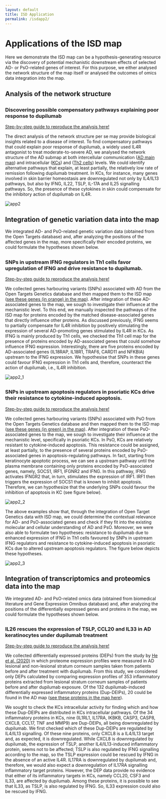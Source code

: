 ```yaml
---
layout: default
title: ISD Application
permalink: /isdapp2/
---
```


# Applications of the ISD map

Here we demonstrate the ISD map can be a hypothesis-generating resource via the discovery of potential mechanistic downstream effects of selected AD- or PsO-related genes of interest. For this purpose, we either analysed the network structure of the map itself or analysed the outcomes of omics data integration into the map.

## Analysis of the network structure

<h2 id="net"></h2>

### Discovering possible compensatory pathways explaining poor response to dupilumab
[Step-by-step guide to reproduce the analysis here!](/isdvig5/)

The direct analysis of the network structure per se may provide biological insights related to a disease of interest. To find compensatory pathways that could explain poor response of dupilumab, a widely used IL4R antagonist to treat moderate-to-severe AD, we analysed the network structure of the AD submap at both intercellular communication ([AD main map](https://imi-biomap.elixir-luxembourg.org/minerva/index.html?id=ADmaps_10-02-25)) and intracellular ([KCs](https://imi-biomap.elixir-luxembourg.org/minerva/index.html?id=ADmaps_10-02-25&perfectMatch=false&modelId=386&backgroundId=610&x=5164&y=2665.785714285714&z=4)) and ([Th2 cells](https://imi-biomap.elixir-luxembourg.org/minerva/index.html?id=ADmaps_10-02-25&perfectMatch=false&modelId=387&backgroundId=610&x=2305.5&y=1687.8888888888887&z=4)) levels.
We could identify alternative pathways that explain, at least partially, the relatively low rate of remission following dupilumab treatment. In KCs, for instance, many genes involved in skin barrier homeostasis are downregulated not only by IL4/IL13 pathways, but also by IFNG, IL22, TSLP, IL-17A and IL25 signalling pathways. So, the presence of these cytokines in skin could compensate for the inhibitory action of dupilumab on IL4R.

<!-- ![kc_ad_hypo](https://github.com/user-attachments/assets/e3199474-0c0b-4fbd-986c-4d57d517c3f0) -->

<!-- ![](../images/projects/isdimages/keratinocyte_dipulimab.png) -->

![app2](../pages/projects/isd/images/app2.png)


## Integration of genetic variation data into the map 
We integrated AD- and PsO-related genetic variation data (obtained from the Open Targets database) and, after analyzing the positions of the affected genes in the map, more specifically their encoded proteins, we could formulate the hypotheses shown below.

<h2 id="genet1"></h2>

### SNPs in upstream IFNG regulators in Th1 cells favor upregulation of IFNG and drive resistance to dupilumab.
[Step-by-step guide to reproduce the analysis here!](/isdvig3/)

We collected genes harbouring variants (SNPs) associated with AD from the Open Targets Genetics database and then mapped them to the ISD map ([see these genes (in orange) in the map](https://imi-biomap.elixir-luxembourg.org/minerva/index.html?id=ADmaps_10-02-25&perfectMatch=false&modelId=384&backgroundId=610&x=2820&y=1623&z=5&overlaysId=1367)). After integration of these AD-associated genes to the map, we sough to investigate their influence at the mechanistic level. To this end, we manually inspected the pathways of the ISD map for proteins encoded by the matched disease-associated genes that directly influence other proteins. As discussed previously, IFNG seems to partially compensate for IL4R inhibition by positively stimulating the expression of several AD-promoting genes stimulated by IL4R in KCs. As IFNG is mainly produced by Th1 cells, we checked the Th1 cell map for the presence of proteins encoded by AD-associated genes that could somehow influence IFNG expression. Interestingly, there are five proteins encoded by AD-associated genes (IL18RAP, IL18R1, TRAF6, CARD11 and NFKBIA) upstream to the IFNG expression. We hypothesise that SNPs in these genes could favour IFNG expression in Th1 cells and, therefore, counteract the action of dupilumab, i.e., IL4R inhibition. 



<!-- ![ad_hypo_2](https://github.com/user-attachments/assets/0a2b962c-ea8a-42b7-85d2-286386ffa8de) -->

![app2_1](../pages/projects/isd/images/app2_1.png) 

<h2 id="genet2"></h2>

### SNPs in upstream apoptosis regulators in psoriatic KCs drive their resistance to cytokine-induced apoptosis.
[Step-by-step guide to reproduce the analysis here!](/isdvig4/)

We collected genes harbouring variants (SNPs) associated with PsO from the Open Targets Genetics database and then mapped them to the ISD map ([see these genes (in green) in the map](https://imi-biomap.elixir-luxembourg.org/minerva/index.html?id=PsOmap&perfectMatch=false&modelId=432&backgroundId=674&x=4131&y=5323&z=4.639352169813215&overlaysId=1462)). After integration of these PsO-associated genes to the map, we sough to investigate their influence at the mechanistic level, specifically in psoriatic KCs. In PsO, KCs are relatively resistant to cytokine-induced apoptosis. This resistance could be assigned, at least partially, to the presence of several proteins encoded by PsO-associated genes in apoptosis-regulating pathways. In fact, starting from keratinocyte apoptotic process, we can see a upstream pathway until the plasma membrane containing only proteins encoded by PsO-associated genes, namely, SOCS1, IRF1, IFGNR2 and IFNG. In this pathway, IFNG activates IFNGR2 that, in turn, stimulates the expression of IRF1. IRF1 then triggers the expression of SOCS1 that is known to inhibit apoptosis. Therefore, we can hypothesize that the underlying SNPs could favour the inhibition of apoptosis in KC (see figure below). 


<!-- ![pso_hypo](https://github.com/user-attachments/assets/2af14268-39b2-4595-8d5c-5cb3496fcf5e) -->

![app2_2](../pages/projects/isd/images/app2_2.png) 


The above examples show that, through the integration of Open Target Genetics data with ISD map, we could determine the contextual relevance for AD- and PsO-associated genes and check if they fit into the existing molecular and cellular understanding of AD and PsO. Moreover, we were also able to formulate two hypotheses: resistance to dupilumab due to enhanced expression of IFNG in Th1 cells favoured by SNPs in upstream IFNG regulators and resistance to cytokine-induced apoptosis in psoriatic KCs due to altered upstream apoptosis regulators. The figure below depicts these hypotheses.


<!-- ![pso_ad_ot](https://github.com/user-attachments/assets/1dc9ebf3-dc5b-4d50-a371-c43096fbd8da) -->

![app2_3](../pages/projects/isd/images/app2_3.png) 




## Integration of transcriptomics and proteomics data into the map
We integrated AD- and PsO-related omics data (obtained from biomedical literature and Gene Expression Omnibus database) and, after analyzing the positions of the differentially expressed genes and proteins in the map, we could formulate the hypotheses shown below.

<h2 id="dup"></h2>


### IL26 rescues the expression of TSLP, CCL20 and IL33 in AD keratinocytes under dupilumab treatment
[Step-by-step guide to reproduce the analysis here!](/isdvig5/)

We collected differentially expressed proteins (DEPs) from the study by [He et al. (2020)](https://www.frontiersin.org/journals/immunology/articles/10.3389/fimmu.2020.01768/full) in which proteome expression profiles were measured in AD lesional and non-lesional stratum corneum samples taken from patients before and after treatment with dupilumab. From this study, we considered only DEPs calculated by comparing expression profiles of 353 inflammatory proteins extracted from lesional stratum corneum samples of patients before and after dupilumab exposure. Of the 132 dupilumab-induced differentially expressed inflammatory proteins (Dup-DEIPs), 20 could be found in the AD map ([see these proteins in the map here](https://imi-biomap.elixir-luxembourg.org/minerva/index.html?id=ADmaps_10-02-25&perfectMatch=false&modelId=384&backgroundId=610&x=2373&y=2225&z=4.123391479177037&overlaysId=1365)).

We sought to check the KCs intracellular activity for finding which and how these Dup-DEIPs are distributed in KCs intracellular pathways. Of the 34 inflammatory proteins in KCs, nine (IL1RL1, IL17RA, IKBKB, CASP3, CASP8, CXCL8, CCL17, TNF and MMP9) are Dup-DEIPs, all being downregulated by dupilumab. We first checked which of these Dup-DEIPs are regulated by IL4/IL13 signalling. Of these nine proteins, only CXCL8 is a IL4/IL13 target and, as expected, it is downregulated. While CXCL8 is downregulated by dupilumab, the expression of TSLP, another IL4/IL13-induced inflammatory protein, seems not to be affected; TSLP is also regulated by IFNG signalling according to the map, so the TSLP expression could be rescued by IFNG in the absence of an active IL4R. IL17RA is downregulated by dupilumab and, therefore, we would also expect a downregulation of IL17RA signalling inflammatory target proteins. However, the DEP data provide no evidence that either of its inflammatory targets in KCs, namely CCL20, CSF3 and IL33, are affected by dupilumab. Among these proteins, it is possible to see that IL33, as TSLP, is also regulated by IFNG. So, IL33 expression could also be rescued by IFNG. 




